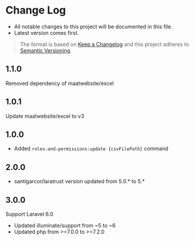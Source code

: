 
# Change Log

- All notable changes to this project will be documented in this file.
- Latest version comes first.

> The format is based on [Keep a Changelog](http://keepachangelog.com/) and this project adheres to [Semantic Versioning](http://semver.org/).

## 1.1.0
Removed dependency of maatwebsite/excel

## 1.0.1
Update maatwebsite/excel to v3

## 1.0.0
- Added `roles-and-permissions:update {csvFilePath}` command

## 2.0.0
- santigarcor/laratrust version updated from 5.0.* to 5.*

## 3.0.0
Support Laravel 6.0
- Updated illuminate/support from ~5 to ~6
- Updated php from >=7.0.0 to >=7.2.0